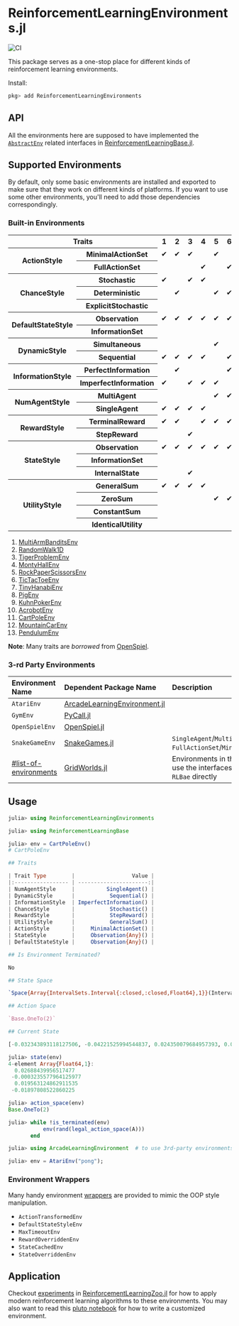 # ReinforcementLearningEnvironments.jl

![CI](https://github.com/JuliaReinforcementLearning/ReinforcementLearningEnvironments.jl/workflows/CI/badge.svg)

This package serves as a one-stop place for different kinds of reinforcement learning environments.

Install:

```julia
pkg> add ReinforcementLearningEnvironments
```

## API

All the environments here are supposed to have implemented the [`AbstractEnv`](https://github.com/JuliaReinforcementLearning/ReinforcementLearningBase.jl/blob/9205f6d7bdde5d17a5d2baedefcf8a1854b40698/src/interface.jl#L230-L261) related interfaces in [ReinforcementLearningBase.jl](https://github.com/JuliaReinforcementLearning/ReinforcementLearningBase.jl).

## Supported Environments

By default, only some basic environments are installed and exported to make sure
that they work on different kinds of platforms. If you want to use some other
environments, you'll need to add those dependencies correspondingly.

### Built-in Environments

<table>
<th colspan="2">Traits</th><th> 1 </th><th> 2 </th><th> 3 </th><th> 4 </th><th> 5 </th><th> 6 </th><th> 7 </th><th> 8 </th><th> 9 </th><th> 10 </th><th> 11 </th><th> 12 </th><th> 13 </th><tr> <th rowspan="2"> ActionStyle </th><th> MinimalActionSet </th><td> ✔ </td><td> ✔ </td><td> ✔ </td><td> </td> <td> ✔ </td><td> </td> <td> ✔ </td><td> ✔ </td><td> ✔ </td><td> ✔ </td><td> ✔ </td><td> ✔ </td><td> ✔ </td></tr>
<tr> <th> FullActionSet </th><td> </td> <td> </td> <td> </td> <td> ✔ </td><td> </td> <td> ✔ </td><td> </td> <td> </td> <td> </td> <td> </td> <td> </td> <td> </td> <td> </td> </tr>
<tr> <th rowspan="3"> ChanceStyle </th><th> Stochastic </th><td> ✔ </td><td> </td> <td> ✔ </td><td> ✔ </td><td> </td> <td> </td> <td> </td> <td> </td> <td> </td> <td> ✔ </td><td> ✔ </td><td> ✔ </td><td> ✔ </td></tr>
<tr> <th> Deterministic </th><td> </td> <td> ✔ </td><td> </td> <td> </td> <td> ✔ </td><td> ✔ </td><td> </td> <td> </td> <td> </td> <td> </td> <td> </td> <td> </td> <td> </td> </tr>
<tr> <th> ExplicitStochastic </th><td> </td> <td> </td> <td> </td> <td> </td> <td> </td> <td> </td> <td> ✔ </td><td> ✔ </td><td> ✔ </td><td> </td> <td> </td> <td> </td> <td> </td> </tr>
<tr> <th rowspan="2"> DefaultStateStyle </th><th> Observation </th><td> ✔ </td><td> ✔ </td><td> ✔ </td><td> ✔ </td><td> ✔ </td><td> ✔ </td><td> </td> <td> ✔ </td><td> </td> <td> ✔ </td><td> ✔ </td><td> ✔ </td><td> ✔ </td></tr>
<tr> <th> InformationSet </th><td> </td> <td> </td> <td> </td> <td> </td> <td> </td> <td> </td> <td> ✔ </td><td> </td> <td> ✔ </td><td> </td> <td> </td> <td> </td> <td> </td> </tr>
<tr> <th rowspan="2"> DynamicStyle </th><th> Simultaneous </th><td> </td> <td> </td> <td> </td> <td> </td> <td> ✔ </td><td> </td> <td> </td> <td> </td> <td> </td> <td> </td> <td> </td> <td> </td> <td> </td> </tr>
<tr> <th> Sequential </th><td> ✔ </td><td> ✔ </td><td> ✔ </td><td> ✔ </td><td> </td> <td> ✔ </td><td> ✔ </td><td> ✔ </td><td> ✔ </td><td> ✔ </td><td> ✔ </td><td> ✔ </td><td> ✔ </td></tr>
<tr> <th rowspan="2"> InformationStyle </th><th> PerfectInformation </th><td> </td> <td> ✔ </td><td> </td> <td> </td> <td> </td> <td> ✔ </td><td> </td> <td> ✔ </td><td> </td> <td> </td> <td> </td> <td> </td> <td> </td> </tr>
<tr> <th> ImperfectInformation </th><td> ✔ </td><td> </td> <td> ✔ </td><td> ✔ </td><td> ✔ </td><td> </td> <td> ✔ </td><td> </td> <td> ✔ </td><td> ✔ </td><td> ✔ </td><td> ✔ </td><td> ✔ </td></tr>
<tr> <th rowspan="2"> NumAgentStyle </th><th> MultiAgent </th><td> </td> <td> </td> <td> </td> <td> </td> <td> ✔ </td><td> ✔ </td><td> ✔ </td><td> ✔ </td><td> ✔ </td><td> </td> <td> </td> <td> </td> <td> </td> </tr>
<tr> <th> SingleAgent </th><td> ✔ </td><td> ✔ </td><td> ✔ </td><td> ✔ </td><td> </td> <td> </td> <td> </td> <td> </td> <td> </td> <td> ✔ </td><td> ✔ </td><td> ✔ </td><td> ✔ </td></tr>
<tr> <th rowspan="2"> RewardStyle </th><th> TerminalReward </th><td> ✔ </td><td> ✔ </td><td> </td> <td> ✔ </td><td> ✔ </td><td> ✔ </td><td> ✔ </td><td> ✔ </td><td> ✔ </td><td> </td> <td> </td> <td> </td> <td> </td> </tr>
<tr> <th> StepReward </th><td> </td> <td> </td> <td> ✔ </td><td> </td> <td> </td> <td> </td> <td> </td> <td> </td> <td> </td> <td> ✔ </td><td> ✔ </td><td> ✔ </td><td> ✔ </td></tr>
<tr> <th rowspan="3"> StateStyle </th><th> Observation </th><td> ✔ </td><td> ✔ </td><td> ✔ </td><td> ✔ </td><td> ✔ </td><td> ✔ </td><td> </td> <td> ✔ </td><td> </td> <td> ✔ </td><td> ✔ </td><td> ✔ </td><td> ✔ </td></tr>
<tr> <th> InformationSet </th><td> </td> <td> </td> <td> </td> <td> </td> <td> </td> <td> </td> <td> ✔ </td><td> </td> <td> ✔ </td><td> </td> <td> </td> <td> </td> <td> </td> </tr>
<tr> <th> InternalState </th><td> </td> <td> </td> <td> ✔ </td><td> </td> <td> </td> <td> </td> <td> </td> <td> </td> <td> </td> <td> </td> <td> </td> <td> </td> <td> </td> </tr>
<tr> <th rowspan="4"> UtilityStyle </th><th> GeneralSum </th><td> ✔ </td><td> ✔ </td><td> ✔ </td><td> ✔ </td><td> </td> <td> </td> <td> </td> <td> </td> <td> </td> <td> ✔ </td><td> ✔ </td><td> ✔ </td><td> ✔ </td></tr>
<tr> <th> ZeroSum </th><td> </td> <td> </td> <td> </td> <td> </td> <td> ✔ </td><td> ✔ </td><td> </td> <td> </td> <td> ✔ </td><td> </td> <td> </td> <td> </td> <td> </td> </tr>
<tr> <th> ConstantSum </th><td> </td> <td> </td> <td> </td> <td> </td> <td> </td> <td> </td> <td> </td> <td> ✔ </td><td> </td> <td> </td> <td> </td> <td> </td> <td> </td> </tr>
<tr> <th> IdenticalUtility </th><td> </td> <td> </td> <td> </td> <td> </td> <td> </td> <td> </td> <td> ✔ </td><td> </td> <td> </td> <td> </td> <td> </td> <td> </td> <td> </td> </tr>
</table>
<ol><li> <a href="https://juliareinforcementlearning.org/ReinforcementLearning.jl/latest/rl_envs/#ReinforcementLearningEnvironments.MultiArmBanditsEnv-Tuple{}"> MultiArmBanditsEnv </a></li>
<li> <a href="https://juliareinforcementlearning.org/ReinforcementLearning.jl/latest/rl_envs/#ReinforcementLearningEnvironments.RandomWalk1D-Tuple{}"> RandomWalk1D </a></li>
<li> <a href="https://juliareinforcementlearning.org/ReinforcementLearning.jl/latest/rl_envs/#ReinforcementLearningEnvironments.TigerProblemEnv-Tuple{}"> TigerProblemEnv </a></li>
<li> <a href="https://juliareinforcementlearning.org/ReinforcementLearning.jl/latest/rl_envs/#ReinforcementLearningEnvironments.MontyHallEnv-Tuple{}"> MontyHallEnv </a></li>
<li> <a href="https://juliareinforcementlearning.org/ReinforcementLearning.jl/latest/rl_envs/#ReinforcementLearningEnvironments.RockPaperScissorsEnv-Tuple{}"> RockPaperScissorsEnv </a></li>
<li> <a href="https://juliareinforcementlearning.org/ReinforcementLearning.jl/latest/rl_envs/#ReinforcementLearningEnvironments.TicTacToeEnv-Tuple{}"> TicTacToeEnv </a></li>
<li> <a href="https://juliareinforcementlearning.org/ReinforcementLearning.jl/latest/rl_envs/#ReinforcementLearningEnvironments.TinyHanabiEnv-Tuple{}"> TinyHanabiEnv </a></li>
<li> <a href="https://juliareinforcementlearning.org/ReinforcementLearning.jl/latest/rl_envs/#ReinforcementLearningEnvironments.PigEnv-Tuple{}"> PigEnv </a></li>
<li> <a href="https://juliareinforcementlearning.org/ReinforcementLearning.jl/latest/rl_envs/#ReinforcementLearningEnvironments.KuhnPokerEnv-Tuple{}"> KuhnPokerEnv </a></li>
<li> <a href="https://juliareinforcementlearning.org/ReinforcementLearning.jl/latest/rl_envs/#ReinforcementLearningEnvironments.AcrobotEnv-Tuple{}"> AcrobotEnv </a></li>
<li> <a href="https://juliareinforcementlearning.org/ReinforcementLearning.jl/latest/rl_envs/#ReinforcementLearningEnvironments.CartPoleEnv-Tuple{}"> CartPoleEnv </a></li>
<li> <a href="https://juliareinforcementlearning.org/ReinforcementLearning.jl/latest/rl_envs/#ReinforcementLearningEnvironments.MountainCarEnv-Tuple{}"> MountainCarEnv </a></li>
<li> <a href="https://juliareinforcementlearning.org/ReinforcementLearning.jl/latest/rl_envs/#ReinforcementLearningEnvironments.PendulumEnv-Tuple{}"> PendulumEnv </a></li>
</ol>

**Note**: Many traits are *borrowed* from [OpenSpiel](https://github.com/deepmind/open_spiel).

### 3-rd Party Environments

| Environment Name | Dependent Package Name | Description |
| :--- | :--- | :--- |
| `AtariEnv` | [ArcadeLearningEnvironment.jl](https://github.com/JuliaReinforcementLearning/ArcadeLearningEnvironment.jl) | |
| `GymEnv` | [PyCall.jl](https://github.com/JuliaPy/PyCall.jl) | |
| `OpenSpielEnv` | [OpenSpiel.jl](https://github.com/JuliaReinforcementLearning/OpenSpiel.jl) | |
| `SnakeGameEnv` | [SnakeGames.jl](https://github.com/JuliaReinforcementLearning/SnakeGames.jl) | `SingleAgent`/`Multi-Agent`, `FullActionSet`/`MinimalActionSet`|
| [#list-of-environments](https://github.com/JuliaReinforcementLearning/GridWorlds.jl#list-of-environments) | [GridWorlds.jl](https://github.com/JuliaReinforcementLearning/GridWorlds.jl) | Environments in this package use the interfaces defined in `RLBae` directly |

## Usage

```julia
julia> using ReinforcementLearningEnvironments

julia> using ReinforcementLearningBase

julia> env = CartPoleEnv()
# CartPoleEnv

## Traits

| Trait Type        |                  Value |
|:----------------- | ----------------------:|
| NumAgentStyle     |          SingleAgent() |
| DynamicStyle      |           Sequential() |
| InformationStyle  | ImperfectInformation() |
| ChanceStyle       |           Stochastic() |
| RewardStyle       |           StepReward() |
| UtilityStyle      |           GeneralSum() |
| ActionStyle       |     MinimalActionSet() |
| StateStyle        |     Observation{Any}() |
| DefaultStateStyle |     Observation{Any}() |

## Is Environment Terminated?

No

## State Space

`Space{Array{IntervalSets.Interval{:closed,:closed,Float64},1}}(IntervalSets.Interval{:closed,:closed,Float64}[-4.8..4.8, -1.0e38..1.0e38, -0.41887902047863906..0.41887902047863906, -1.0e38..1.0e38])`

## Action Space

`Base.OneTo(2)`

## Current State

[-0.032343893118127506, -0.04221525994544837, 0.024350079684957393, 0.04059943022508135]

julia> state(env)
4-element Array{Float64,1}:
  0.02688439956517477
 -0.0003235577964125977
  0.019563124862911535
 -0.01897808522860225

julia> action_space(env)
Base.OneTo(2)

julia> while !is_terminated(env)
           env(rand(legal_action_space(A)))
       end

julia> using ArcadeLearningEnvironment  # to use 3rd-party environments, you need to manually install and use the dependency first

julia> env = AtariEnv("pong");
```

### Environment Wrappers

Many handy environment [wrappers](https://github.com/JuliaReinforcementLearning/ReinforcementLearningEnvironments.jl/blob/master/src/environments/wrappers) are provided to mimic the OOP style
manipulation.

- `ActionTransformedEnv`
- `DefaultStateStyleEnv`
- `MaxTimeoutEnv`
- `RewardOverriddenEnv`
- `StateCachedEnv`
- `StateOverriddenEnv`

## Application

Checkout
[experiments](https://github.com/JuliaReinforcementLearning/ReinforcementLearningZoo.jl/tree/master/src/experiments)
in
[ReinforcementLearningZoo.jl](https://github.com/JuliaReinforcementLearning/ReinforcementLearningZoo.jl)
for how to apply modern reinforcement learning algorithms to these environments. You may also want to read this [pluto notebook](https://juliareinforcementlearning.org/blog/how_to_write_a_customized_environment/) for how to write a customized environment.
